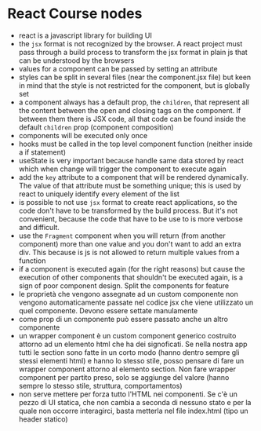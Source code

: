 # React Course nodes

- react is a javascript library for building UI
- the `jsx` format is not recognized by the browser. A react project must pass through a build process to transform the jsx format in plain js that can be understood by the browsers
- values for a component can be passed by setting an attribute
- styles can be split in several files (near the component.jsx file) but keen in mind that the style is not restricted for the component, but is globally set
- a component always has a default prop, the `children`, that represent all the content between the open and closing tags on the component. If between them there is JSX code, all that code can be found inside the default `children` prop (component composition)
- components will be executed only once
- hooks must be called in the top level component function (neither inside a if statement)
- useState is very important because handle same data stored by react which when change will trigger the component to execute again
- add the `key` attribute to a component that will be rendered dynamically. The value of that attribute must be something unique; this is used by react to uniquely identify every element of the list
- is possible to not use `jsx` format to create react applications, so the code don't have to be transformed by the build process. But it's not convenient, because the code that have to be use to is more verbose and difficult.
- use the `Fragment` component when you will return (from another component) more than one value and you don't want to add an extra div. This because is js is not allowed to return multiple values from a function
- if a component is executed again (for the right reasons) but cause the execution of other components that shouldn't be executed again, is a sign of poor component design. Split the components for feature
- le proprietà che vengono assegnate ad un custom componente non vengono automaticamente passate nel codice jsx che viene utilizzato un quel componente. Devono essere settate manulamente
- come prop di un componente può essere passato anche un altro componente
- un wrapper component è un custom component generico costruito attorno ad un elemento html che ha dei signoficati. Se nella nostra app tutti le section sono fatte in un corto modo (hanno dentro sempre gli stessi elementi html) e hanno lo stesso stile, posso pensare di fare un wrapper component attorno al elemento section. Non fare wrapper component per partito preso, solo se aggiunge del valore (hanno sempre lo stesso stile, struttura, comportamentos)
- non serve mettere per forza tutto l'HTML nei componenti. Se c'è un pezzo di UI statica, che non cambia a seconda di nessuno stato e per la quale non occorre interagirci, basta metterla nel file index.html (tipo un header statico)
